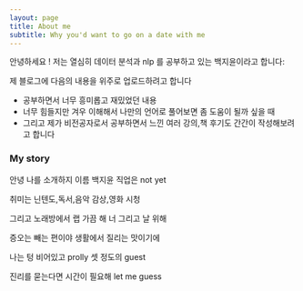 ```yaml
---
layout: page
title: About me
subtitle: Why you'd want to go on a date with me
---
```


안녕하세요 ! 저는 열심히 데이터 분석과 nlp 를 공부하고 있는 백지윤이라고 합니다:

제 블로그에 다음의 내용을 위주로 업로드하려고 합니다 

- 공부하면서 너무 흥미롭고 재밌었던 내용
- 너무 힘들지만 겨우 이해해서 나만의 언어로 풀어보면 좀 도움이 될까 싶을 때
- 그리고 제가 비전공자로서 공부하면서 느낀 여러 강의,책 후기도 간간이 작성해보려고 합니다

### My story

안녕 나를 소개하지 이름 백지윤 직업은 not yet

취미는 닌텐도,독서,음악 감상,영화 시청 

그리고 노래방에서 랩 가끔 해 너 그리고 날 위해

증오는 빼는 편이야 생활에서 질리는 맛이기에

나는 텅 비어있고 prolly 셋 정도의 guest

진리를 묻는다면 시간이 필요해 let me guess

